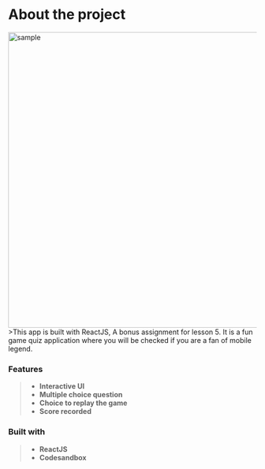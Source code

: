 # About the project

<img src="https://user-images.githubusercontent.com/52632590/127493392-818406cd-8752-44dd-ba18-15b9401a2fbe.png" alt="sample" width="600" />
>This app is built with ReactJS, A bonus assignment for lesson 5. It is a fun game quiz application where you will be checked if you are a fan of mobile legend.

### Features

> - **Interactive UI**
> - **Multiple choice question**
> - **Choice to replay the game**
> - **Score recorded**

### Built with

> - **ReactJS**
> - **Codesandbox**
